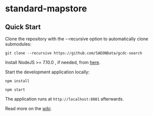 standard-mapstore
==========

Quick Start
------------

Clone the repository with the --recursive option to automatically clone submodules:

`git clone --recursive https://github.com/SAEONData/gcdc-search`

Install NodeJS >= 7.10.0 , if needed, from [here](https://nodejs.org/en/download/releases/).

Start the development application locally:

`npm install`

`npm start`

The application runs at `http://localhost:8081` afterwards.

Read more on the [wiki](https://github.com/SAEONData/gcdc-search/wiki).
